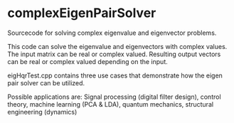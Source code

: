 # complexEigenPairSolver
Sourcecode for solving complex eigenvalue and eigenvector problems.

This code can solve the eigenvalue and eigenvectors with complex values. 
The input matrix can be real or complex valued. Resulting output vectors can be real or complex valued depending on the input.

eigHqrTest.cpp contains three use cases that demonstrate how the eigen pair solver can be utilized. 

Possible applications are: Signal processing (digital filter design), control theory, machine learning (PCA & LDA), quantum mechanics, structural engineering (dynamics)
